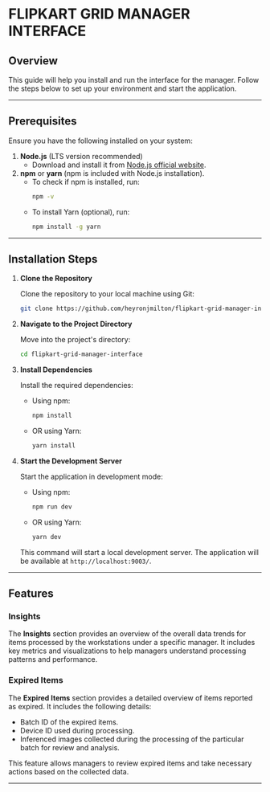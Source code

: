 # FLIPKART GRID MANAGER INTERFACE

## Overview

This guide will help you install and run the interface for the manager. Follow the steps below to set up your environment and start the application.

---

## Prerequisites

Ensure you have the following installed on your system:

1. **Node.js** (LTS version recommended)
   - Download and install it from [Node.js official website](https://nodejs.org/).
2. **npm** or **yarn** (npm is included with Node.js installation).
   - To check if npm is installed, run:
     ```bash
     npm -v
     ```
   - To install Yarn (optional), run:
     ```bash
     npm install -g yarn
     ```

---

## Installation Steps

1. **Clone the Repository**

   Clone the repository to your local machine using Git:

   ```bash
   git clone https://github.com/heyronjmilton/flipkart-grid-manager-interface.git
   ```

2. **Navigate to the Project Directory**

   Move into the project's directory:

   ```bash
   cd flipkart-grid-manager-interface
   ```

3. **Install Dependencies**

   Install the required dependencies:

   - Using npm:
     ```bash
     npm install
     ```
   - OR using Yarn:
     ```bash
     yarn install
     ```

4. **Start the Development Server**

   Start the application in development mode:

   - Using npm:
     ```bash
     npm run dev
     ```
   - OR using Yarn:
     ```bash
     yarn dev
     ```

   This command will start a local development server. The application will be available at `http://localhost:9003/`.

---

## Features

### Insights

The **Insights** section provides an overview of the overall data trends for items processed by the workstations under a specific manager. It includes key metrics and visualizations to help managers understand processing patterns and performance.

### Expired Items

The **Expired Items** section provides a detailed overview of items reported as expired. It includes the following details:

- Batch ID of the expired items.
- Device ID used during processing.
- Inferenced images collected during the processing of the particular batch for review and analysis.

This feature allows managers to review expired items and take necessary actions based on the collected data.

---
